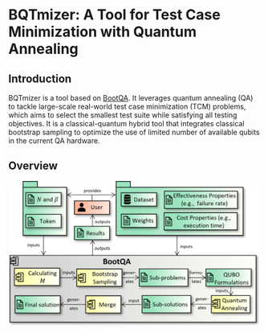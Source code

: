 # BQTmizer: A Tool for Test Case Minimization with Quantum Annealing

## Introduction
BQTmizer is a tool based on [BootQA](http://dx.doi.org/10.1145/3680467). It leverages quantum annealing (QA) to tackle large-scale real-world test case minimization (TCM) problems, which aims to select the smallest test suite while satisfying all testing objectives. It is a classical-quantum hybrid tool that integrates
classical bootstrap sampling to optimize the use of limited number of available  qubits in the current QA hardware. 

## Overview
<img src="images/Bootqa_Tooloverview.png" width="800">
